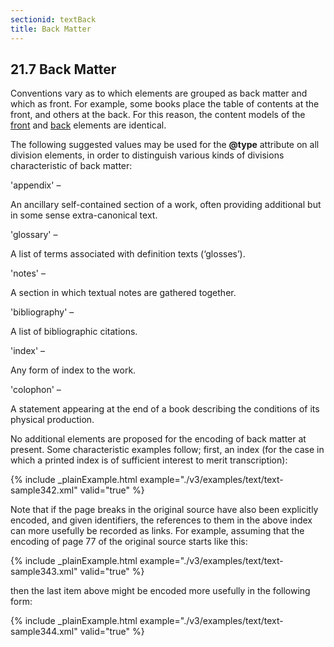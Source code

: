 ```yaml
---
sectionid: textBack
title: Back Matter
---
```



<h2 id="textBack">
   <span class="headingNumber">21.7</span>
   <span class="head">Back Matter</span>
</h2>
Conventions vary as to which elements are grouped as back matter and which as front.
For
example, some books place the table of contents at the front, and others at the back.
For this
reason, the content models of the 
<a class="link_odd_elementSpec" href="/v3/elements/front">front</a> and 
<a class="link_odd_elementSpec" href="/v3/elements/back">back</a>
elements are identical.

The following suggested values may be used for the **@type** attribute on all division
elements, in order to distinguish various kinds of divisions characteristic of back
matter:


<span class="list">
   
   <span class="label">'appendix' – </span>
   
   <span class="item">An ancillary self-contained section of a work, often providing additional but in some
      sense extra-canonical text.
   </span>
   
   <span class="label">'glossary' – </span>
   
   <span class="item">A list of terms associated with definition texts (‘glosses’).</span>
   
   <span class="label">'notes' – </span>
   
   <span class="item">A section in which textual notes are gathered together.</span>
   
   <span class="label">'bibliography' – </span>
   
   <span class="item">A list of bibliographic citations.</span>
   
   <span class="label">'index' – </span>
   
   <span class="item">Any form of index to the work.</span>
   
   <span class="label">'colophon' – </span>
   
   <span class="item">A statement appearing at the end of a book describing the conditions of its physical
      production.
   </span>
   
</span>
No additional elements are proposed for the encoding of back matter at present. Some
characteristic examples follow; first, an index (for the case in which a printed index
is of
sufficient interest to merit transcription):


{% include _plainExample.html example="./v3/examples/text/text-sample342.xml" valid="true" %}

Note that if the page breaks in the original source have also been explicitly encoded,
and
given identifiers, the references to them in the above index can more usefully be
recorded as
links. For example, assuming that the encoding of page 77 of the original source starts
like
this:


{% include _plainExample.html example="./v3/examples/text/text-sample343.xml" valid="true" %}

then the last item above might be encoded more usefully in the following form:


{% include _plainExample.html example="./v3/examples/text/text-sample344.xml" valid="true" %}

